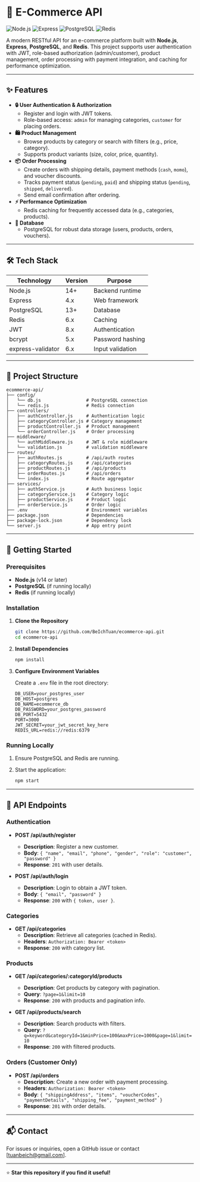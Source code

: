 # 🛒 E-Commerce API

![Node.js](https://img.shields.io/badge/Node.js-v14+-green)
![Express](https://img.shields.io/badge/Express-4.x-blue)
![PostgreSQL](https://img.shields.io/badge/PostgreSQL-13+-blue)
![Redis](https://img.shields.io/badge/Redis-6.x-red)

A modern RESTful API for an e-commerce platform built with **Node.js**, **Express**, **PostgreSQL**, and **Redis**. This project supports user authentication with JWT, role-based authorization (admin/customer), product management, order processing with payment integration, and caching for performance optimization. 

---

## ✨ Features

- **🔒 User Authentication & Authorization**
  - Register and login with JWT tokens.
  - Role-based access: `admin` for managing categories, `customer` for placing orders.
- **🛍️ Product Management**
  - Browse products by category or search with filters (e.g., price, category).
  - Supports product variants (size, color, price, quantity).
- **📦 Order Processing**
  - Create orders with shipping details, payment methods (`cash`, `momo`), and voucher discounts.
  - Tracks payment status (`pending`, `paid`) and shipping status (`pending`, `shipped`, `delivered`).
  - Send email confirmation after ordering.
- **⚡ Performance Optimization**
  - Redis caching for frequently accessed data (e.g., categories, products).
- **💾 Database**
  - PostgreSQL for robust data storage (users, products, orders, vouchers).

---

## 🛠️ Tech Stack

| Technology       | Version  | Purpose                     |
|------------------|----------|-----------------------------|
| Node.js          | 14+      | Backend runtime             |
| Express          | 4.x      | Web framework               |
| PostgreSQL       | 13+      | Database                    |
| Redis            | 6.x      | Caching                     |
| JWT              | 8.x      | Authentication              |
| bcrypt           | 5.x      | Password hashing            |
| express-validator| 6.x      | Input validation            |

---

## 📂 Project Structure

```plaintext
ecommerce-api/
├── config/
│   └── db.js                 # PostgreSQL connection
│   └── redis.js              # Redis connection
├── controllers/
│   ├── authController.js     # Authentication logic
│   ├── categoryController.js # Category management
│   ├── productController.js  # Product management
│   └── orderController.js    # Order processing
├── middleware/
│   └── authMiddleware.js     # JWT & role middleware
│   └── validation.js         # validation middleware
├── routes/
│   ├── authRoutes.js         # /api/auth routes
│   ├── categoryRoutes.js     # /api/categories
│   ├── productRoutes.js      # /api/products
│   ├── orderRoutes.js        # /api/orders
│   └── index.js              # Route aggregator
├── services/
│   ├── authService.js        # Auth business logic
│   ├── categoryService.js    # Category logic
│   ├── productService.js     # Product logic
│   ├── orderService.js       # Order logic
├── .env                      # Environment variables
├── package.json              # Dependencies
├── package-lock.json         # Dependency lock
└── server.js                 # App entry point
```

---

## 🚀 Getting Started

### Prerequisites

- **Node.js** (v14 or later)
- **PostgreSQL** (if running locally)
- **Redis** (if running locally)

### Installation

1. **Clone the Repository**

   ```bash
   git clone https://github.com/BeIchTuan/ecommerce-api.git
   cd ecommerce-api
   ```

2. **Install Dependencies**

   ```bash
   npm install
   ```

3. **Configure Environment Variables**

   Create a `.env` file in the root directory:

   ```env
   DB_USER=your_postgres_user
   DB_HOST=postgres
   DB_NAME=ecommerce_db
   DB_PASSWORD=your_postgres_password
   DB_PORT=5432
   PORT=3000
   JWT_SECRET=your_jwt_secret_key_here
   REDIS_URL=redis://redis:6379
   ```

### Running Locally

1. Ensure PostgreSQL and Redis are running.
2. Start the application:

   ```bash
   npm start
   ```

---

## 📡 API Endpoints

### Authentication

- **POST /api/auth/register**
  - **Description**: Register a new customer.
  - **Body**: `{ "name", "email", "phone", "gender", "role": "customer", "password" }`
  - **Response**: `201` with user details.

- **POST /api/auth/login**
  - **Description**: Login to obtain a JWT token.
  - **Body**: `{ "email", "password" }`
  - **Response**: `200` with `{ token, user }`.

### Categories 

- **GET /api/categories**
  - **Description**: Retrieve all categories (cached in Redis).
  - **Headers**: `Authorization: Bearer <token>`
  - **Response**: `200` with category list.

### Products

- **GET /api/categories/:categoryId/products**
  - **Description**: Get products by category with pagination.
  - **Query**: `?page=1&limit=10`
  - **Response**: `200` with products and pagination info.

- **GET /api/products/search**
  - **Description**: Search products with filters.
  - **Query**: `?q=keyword&categoryId=1&minPrice=100&maxPrice=1000&page=1&limit=10`
  - **Response**: `200` with filtered products.

### Orders (Customer Only)

- **POST /api/orders**
  - **Description**: Create a new order with payment processing.
  - **Headers**: `Authorization: Bearer <token>`
  - **Body**: `{ "shippingAddress", "items", "voucherCodes", "paymentDetails", "shipping_fee", "payment_method" }`
  - **Response**: `201` with order details.

---

## 📬 Contact

For issues or inquiries, open a GitHub issue or contact [tuanbeich@gmail.com].

---

⭐ **Star this repository if you find it useful!**
